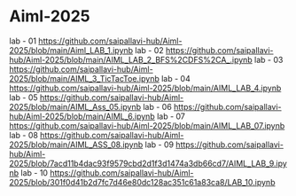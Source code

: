 # Aiml-2025

lab - 01   https://github.com/saipallavi-hub/Aiml-2025/blob/main/Aiml_LAB_1.ipynb
lab - 02   https://github.com/saipallavi-hub/Aiml-2025/blob/main/AIML_LAB_2_BFS%2CDFS%2CA_.ipynb
lab - 03   https://github.com/saipallavi-hub/Aiml-2025/blob/main/AIML_3_TicTacToe.ipynb
lab - 04   https://github.com/saipallavi-hub/Aiml-2025/blob/main/AIML_LAB_4.ipynb
lab - 05   https://github.com/saipallavi-hub/Aiml-2025/blob/main/AIML_Ass_05.ipynb
lab - 06   https://github.com/saipallavi-hub/Aiml-2025/blob/main/AIML_6.ipynb
lab - 07   https://github.com/saipallavi-hub/Aiml-2025/blob/main/AIML_LAB_07.ipynb
lab - 08   https://github.com/saipallavi-hub/Aiml-2025/blob/main/AIML_ASS_08.ipynb
lab - 09   https://github.com/saipallavi-hub/Aiml-2025/blob/7acd11b4dac93f9579cbd2d1f3d1474a3db66cd7/AIML_LAB_9.ipynb
lab - 10   https://github.com/saipallavi-hub/Aiml-2025/blob/301f0d41b2d7fc7d46e80dc128ac351c61a83ca8/LAB_10.ipynb
